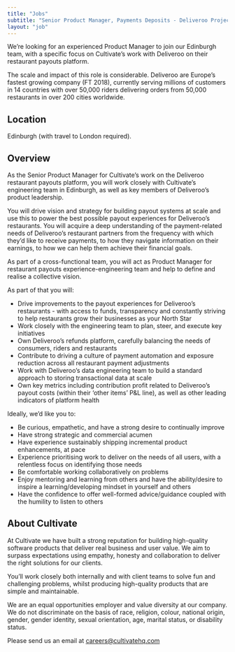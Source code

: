 ```yaml
---
title: "Jobs"
subtitle: "Senior Product Manager, Payments Deposits - Deliveroo Project"
layout: "job"
---
```


We’re looking for an experienced Product Manager to join our Edinburgh team, with a specific focus on Cultivate’s work with Deliveroo on their restaurant payouts platform.

The scale and impact of this role is considerable. Deliveroo are Europe’s fastest growing company (FT 2018), currently serving millions of customers in 14 countries with over 50,000 riders delivering orders from 50,000 restaurants in over 200 cities worldwide.

## Location

Edinburgh (with travel to London required).

## Overview

As the Senior Product Manager for Cultivate’s work on the Deliveroo restaurant payouts platform, you will work closely with Cultivate’s engineering team in Edinburgh, as well as key members of Deliveroo’s product leadership.

You will drive vision and strategy for building payout systems at scale and use this to power the best possible payout experiences for Deliveroo’s restaurants. You will acquire a deep understanding of the payment-related needs of Deliveroo’s restaurant partners from the frequency with which they’d like to receive payments, to how they navigate information on their earnings, to how we can help them achieve their financial goals.

As part of a cross-functional team, you will act as Product Manager for restaurant payouts experience-engineering team and help to define and realise a collective vision.

As part of that you will:

- Drive improvements to the payout experiences for Deliveroo’s restaurants - with access to funds, transparency and constantly striving to help restaurants grow their businesses as your North Star
- Work closely with the engineering team to plan, steer, and execute key initiatives
- Own Deliveroo’s refunds platform, carefully balancing the needs of consumers, riders and restaurants
- Contribute to driving a culture of payment automation and exposure reduction across all restaurant payment adjustments
- Work with Deliveroo’s data engineering team to build a standard approach to storing transactional data at scale
- Own key metrics including contribution profit related to Deliveroo’s payout costs (within their ‘other items’ P&L line), as well as other leading indicators of platform health

Ideally, we’d like you to:

- Be curious, empathetic, and have a strong desire to continually improve
- Have strong strategic and commercial acumen
- Have experience sustainably shipping incremental product enhancements, at pace
- Experience prioritising work to deliver on the needs of all users, with a relentless focus on identifying those needs
- Be comfortable working collaboratively on problems
- Enjoy mentoring and learning from others and have the ability/desire to inspire a learning/developing mindset in yourself and others
- Have the confidence to offer well-formed advice/guidance coupled with the humility to listen to others

## About Cultivate

At Cultivate we have built a strong reputation for building high-quality software products that deliver real business and user value. We aim to surpass expectations using empathy, honesty and collaboration to deliver the right solutions for our clients.

You’ll work closely both internally and with client teams to solve fun and challenging problems, whilst producing high-quality products that are simple and maintainable.

We are an equal opportunities employer and value diversity at our company. We do not discriminate on the basis of race, religion, colour, national origin, gender, gender identity, sexual orientation, age, marital status, or disability status.

Please send us an email at [careers@cultivatehq.com](mailto:careers@cultivatehq.com)
